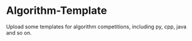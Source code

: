 # Algorithm-Template
Upload some templates for algorithm competitions, including py, cpp, java and so on.
